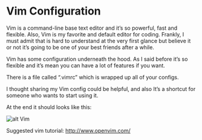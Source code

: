 # Vim Configuration

Vim is a command-line base text editor and it’s so powerful, fast and flexible.
Also, Vim is my favorite and default editor for coding. Frankly, I must
admit that is hard to understand at the very first glance but believe it
or not it’s going to be one of your best friends after a while.

Vim has some configuration underneath the hood. As I said before it’s so flexible and it’s mean you can have a lot of features if you want.

There is a file called “.vimrc” which is wrapped up all of your configs.

I thought sharing my Vim config could be helpful, and also It’s a shortcut for someone who wants to start using it.

At the end it should looks like this:

![alt Vim](https://image.ibb.co/j4C36d/Screenshot_2018_07_04_15_47_22.png)

Suggested vim tutorial: http://www.openvim.com/

